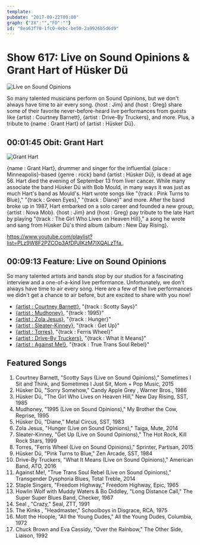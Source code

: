 ```yaml
---
template: 
pubdate: "2017-09-22T00:00"
graph: {"2X":"","FD":""}
id: "8ea63f70-1fc0-4ebc-be50-2a9926b5d6d9"
---
```






# Show 617: Live on Sound Opinions & Grant Hart of Hüsker Dü

![Live on Sound Opinions](https://static.soundopinions.org/images/2017/liveonsoundopinions_web.jpg)

So many talented musicians perform on Sound Opinions, but we don't always have time to air every song. {host : Jim} and {host : Greg} share some of their favorite never-before-heard live performances from guests like {artist : Courtney Barnett}, {artist : Drive-By Truckers}, and more. Plus, a tribute to {name : Grant Hart} of {artist : Hüsker Dü}.



## 00:01:45  Obit: Grant Hart

![Grant Hart](https://static.soundopinions.org/assets/617/2X0.jpg)

{name : Grant Hart}, drummer and singer for the influential {place : Minneapolis}-based {genre : rock} band {artist : Hüsker Dü}, is dead at age 56. Hart died the evening of September 13 from liver cancer. While many associate the band Hüsker Dü with Bob Mould, in many ways it was just as much Hart's band as Mould's. Hart wrote songs like "{track : Pink Turns to Blue}," "{track : Green Eyes}," "{track : Diane}" and more. After the band broke up in 1987, Hart embarked on a solo career and founded a new group, {artist : Nova Mob}. {host : Jim} and {host : Greg} pay tribute to the late Hart by playing "{track : The Girl Who Lives on Heaven Hill}," a song he wrote and sang from Hüsker Dü's third album {album : New Day Rising}.

https://www.youtube.com/playlist?list=PLz9W8F2PZCOp3AfDPJIKzM7lXQALzTfa_



## 00:09:13 Feature: Live on Sound Opinions

So many talented artists and bands stop by our studios for a fascinating interview and a one-of-a-kind live performance. Unfortunately, we don't always have time to air every song. Here are a few of the live performances we didn't get a chance to air before, but are excited to share with you now!

- [{artist : Courtney Barnett}](/show/559/#courtneybarnett), "{track : Scotty Says}"
- [{artist : Mudhoney}](/show/563/#mudhoney), "{track : 1995}"
- [{artist : Zola Jesus}](/show/497/#zolajesus), "{track : Hunger}"
- [{artist : Sleater-Kinney}](/show/489/#sleaterkinney), "{track : Get Up}"
- [{artist : Torres}](/show/501/#torres), "{track : Ferris Wheel}"
- [{artist : Drive-By Truckers}](/show/595/#drivebytruckers), "{track : What It Means}"
- [{artist : Against Me!}](/show/493/#againstme), "{track : True Trans Soul Rebel}"



## Featured Songs

1. Courtney Barnett, "Scotty Says (Live on Sound Opinions)," Sometimes I Sit and Think, and Sometimes I Just Sit, Mom + Pop Music, 2015
2. Hüsker Dü, "Sorry Somehow," Candy Apple Grey , Warner Bros., 1986
3. Hüsker Dü, "The Girl Who Lives on Heaven Hill," New Day Rising, SST, 1985
4. Mudhoney, "1995 (Live on Sound Opinions)," My Brother the Cow, Reprise, 1995
5. Hüsker Dü, "Diane," Metal Circus, SST, 1983
6. Zola Jesus, "Hunger (Live on Sound Opinions)," Taiga, Mute, 2014
7. Sleater-Kinney, "Get Up (Live on Sound Opinions)," The Hot Rock, Kill Rock Stars, 1999
8. Torres, "Ferris Wheel (Live on Sound Opinions)," Sprinter, Partisan, 2015
9. Hüsker Dü, "Pink Turns to Blue," Zen Arcade, SST, 1984
10. Drive-By Truckers, "What It Means (Live on Sound Opinions)," American Band, ATO, 2016
11. Against Me!, "True Trans Soul Rebel (Live on Sound Opinions)," Transgender Dysphoria Blues, Total Treble, 2014
12. Staple Singers, "Freedom Highway," Freedom Highway, Epic, 1965
13. Howlin Wolf with Muddy Waters & Bo Diddley, "Long Distance Call," The Super Super Blues Band, Checker, 1967
14. Seal , "Crazy," Seal, ZTT, 1991
15. The Kinks , "Headmaster," Schoolboys in Disgrace, RCA, 1975
16. Mott the Hoople, "All the Young Dudes," All the Young Dudes, Columbia, 1972
17. Chuck Brown and Eva Cassidy, "Over the Rainbow," The Other Side, Liaison, 1992